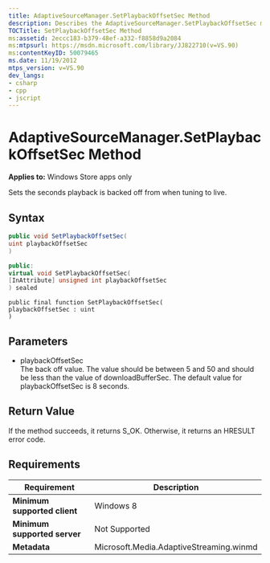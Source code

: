 ```yaml
---
title: AdaptiveSourceManager.SetPlaybackOffsetSec Method
description: Describes the AdaptiveSourceManager.SetPlaybackOffsetSec method and provides the method's syntax, parameters, and requirements.
TOCTitle: SetPlaybackOffsetSec Method
ms:assetid: 2eccc183-b379-48ef-a332-f8858d9a2084
ms:mtpsurl: https://msdn.microsoft.com/library/JJ822710(v=VS.90)
ms:contentKeyID: 50079465
ms.date: 11/19/2012
mtps_version: v=VS.90
dev_langs:
- csharp
- cpp
- jscript
---
```


# AdaptiveSourceManager.SetPlaybackOffsetSec Method

**Applies to:** Windows Store apps only

Sets the seconds playback is backed off from when tuning to live.

## Syntax

```csharp
public void SetPlaybackOffsetSec(
uint playbackOffsetSec
)
```

```cpp
public:
virtual void SetPlaybackOffsetSec(
[InAttribute] unsigned int playbackOffsetSec
) sealed
```

```jscript
public final function SetPlaybackOffsetSec(
playbackOffsetSec : uint
)
```

## Parameters

  - playbackOffsetSec  
    The back off value. The value should be between 5 and 50 and should be less than the value of downloadBufferSec. The default value for playbackOffsetSec is 8 seconds.

## Return Value

If the method succeeds, it returns S\_OK. Otherwise, it returns an HRESULT error code.

## Requirements

|Requirement|Description|
|--- |--- |
|**Minimum supported client**|Windows 8|
|**Minimum supported server**|Not Supported|
|**Metadata**|Microsoft.Media.AdaptiveStreaming.winmd|

